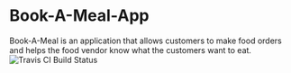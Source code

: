 # Book-A-Meal-App
Book-A-Meal is an application that allows customers to make food orders and helps the food vendor know what the customers want to eat. ![Travis CI Build Status](the_image_url_here)
